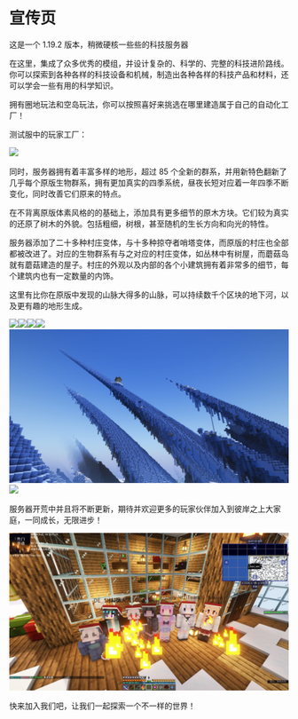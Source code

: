 # 宣传页

这是一个 1.19.2 版本，稍微硬核一些些的科技服务器



在这里，集成了众多优秀的模组，并设计复杂的、科学的、完整的科技进阶路线。你可以探索到各种各样的科技设备和机械，制造出各种各样的科技产品和材料，还可以学会一些有用的科学知识。

拥有圈地玩法和空岛玩法，你可以按照喜好来挑选在哪里建造属于自己的自动化工厂！

测试服中的玩家工厂：

![](.gitbook/assets/A5WT\[8X}18PCUEZVND3C2GH.png)

同时，服务器拥有着丰富多样的地形，超过 85 个全新的群系，并用新特色翻新了几乎每个原版生物群系，拥有更加真实的四季系统，昼夜长短对应着一年四季不断变化，同时改善它们原来的特点。

在不背离原版体素风格的的基础上，添加具有更多细节的原木方块。它们较为真实的还原了树木的外貌。包括粗细，树根，甚至随机的生长方向和向光的特性。

服务器添加了二十多种村庄变体，与十多种掠夺者哨塔变体，而原版的村庄也全部都被改进了。对应的生物群系有与之对应的村庄变体，如丛林中有树屋，而蘑菇岛就有蘑菇建造的屋子。村庄的外观以及内部的各个小建筑拥有着非常多的细节，每个建筑内也有一定数量的内饰。

这里有比你在原版中发现的山脉大得多的山脉，可以持续数千个区块的地下河，以及更有趣的地形生成。

![](.gitbook/assets/微信图片\_20230702135959.png)![](.gitbook/assets/2023-02-04\_19.23.07.png)![](.gitbook/assets/2023-02-13\_23.39.40.png)![](.gitbook/assets/2023-02-12\_09.27.00.png)![](.gitbook/assets/image.png)![](.gitbook/assets/image-1.png)

服务器开荒中并且将不断更新，期待并欢迎更多的玩家伙伴加入到彼岸之上大家庭，一同成长，无限进步！

![](.gitbook/assets/大家庭.jpg)

快来加入我们吧，让我们一起探索一个不一样的世界！

